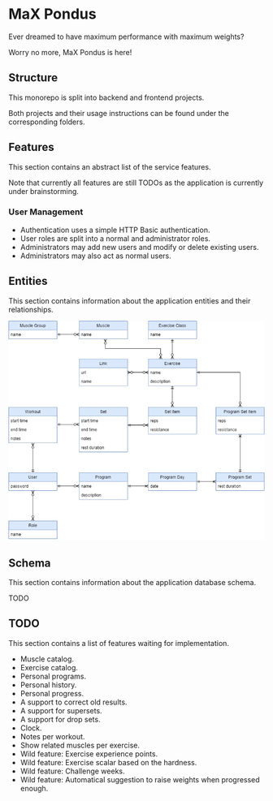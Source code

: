# MaX Pondus
Ever dreamed to have maximum performance with maximum weights?

Worry no more, MaX Pondus is here!

## Structure
This monorepo is split into backend and frontend projects.

Both projects and their usage instructions can be found under the corresponding folders.

## Features
This section contains an abstract list of the service features.

Note that currently all features are still TODOs as the application is currently under brainstorming.

### User Management
- Authentication uses a simple HTTP Basic authentication.
- User roles are split into a normal and administrator roles.
- Administrators may add new users and modify or delete existing users.
- Administrators may also act as normal users.


## Entities
This section contains information about the application entities and their relationships.

![alt text](https://github.com/toivjon/max-pondus/blob/main/documentation/entities.png "Entities")

## Schema
This section contains information about the application database schema.

TODO

## TODO
This section contains a list of features waiting for implementation.

- Muscle catalog.
- Exercise catalog.
- Personal programs.
- Personal history.
- Personal progress.
- A support to correct old results.
- A support for supersets.
- A support for drop sets.
- Clock.
- Notes per workout.
- Show related muscles per exercise.
- Wild feature: Exercise experience points.
- Wild feature: Exercise scalar based on the hardness.
- Wild feature: Challenge weeks.
- Wild feature: Automatical suggestion to raise weights when progressed enough.